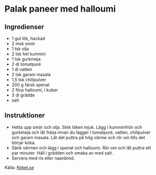 # Palak paneer med halloumi

## Ingredienser

* 1  gul lök, hackad
* 2 msk smör
* 1 tsk olja
* 2 tsk hel kummin
* 1 tsk gurkmeja
* 2 dl tomatpuré
* 1 dl vatten
* 2 tsk garam masala
* 1,5 tsk chilipulver
* 200 g färsk spenat
* 2 förp halloumi, i kuber
* 3 dl grädde
* salt

## Instruktioner

* Hetta upp smör och olja. Stek löken mjuk. Lägg i kumminfrön och gurkmeja och låt fräsa innan du lägger i tomatpuré, vatten, chilipulver och garam masala. Låt det puttra på hög värme och rör om tills det börjar koka.
* Sänk värmen och lägg i spenat och halloumi. Rör om och låt puttra ett par minuter. Häll i grädden och smaka av med salt. 
* Servera med ris eller naanbröd.

Källa: [Köket.se](https://www.koket.se/palak-paneer-med-halloumi)